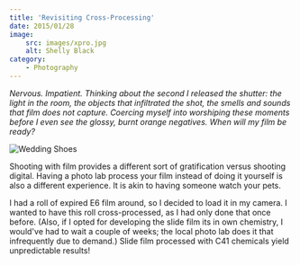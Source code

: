 ```yaml
---
title: 'Revisiting Cross-Processing'
date: 2015/01/28
image:
    src: images/xpro.jpg
    alt: Shelly Black
category:
    - Photography
---
```


_Nervous. Impatient. Thinking about the second I released the shutter: the light in the room, the objects that infiltrated the shot, the smells and sounds that film does not capture. Coercing myself into worshiping these moments before I even see the glossy, burnt orange negatives. When will my film be ready?_

![Wedding Shoes](images/SBcd214-R1-E005.jpg 'Wedding Shoes')

Shooting with film provides a different sort of gratification versus shooting digital. Having a photo lab process your film instead of doing it yourself is also a different experience. It is akin to having someone watch your pets.

I had a roll of expired E6 film around, so I decided to load it in my camera. I wanted to have this roll cross-processed, as I had only done that once before. (Also, if I opted for developing the slide film its in own chemistry, I would've had to wait a couple of weeks; the local photo lab does it that infrequently due to demand.) Slide film processed with C41 chemicals yield unpredictable results!
